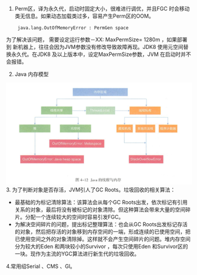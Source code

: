 1. Perm区，译为永久代，启动时固定大小，很难进行调优，并且FGC 时会移动类无信息。如果动态加载类过多，容易产生Perm区的OOM。

        java.lang.OutOfMemoryError : PermGen space
为了解决该问题， 需要设定运行参数－XX: MaxPermSize= 1280m ，如果部署到
新机器上，往往会因为JVM参数没有修改导致故障再现。JDK8 使用元空间替换永久代。在JDK8 及以上版本中，设定MaxPermSize参数，JVM 在启动时并不会报错。

2. Java 内存模型

  ![](./img/d.png)
3. 为了判断对象是否存活，JVM引人了GC Roots。垃圾回收的相关算法：

   - 最基础的为标记清除算法：该算法会从每个GC Roots出发，依次标记有引用关系的对象，最后将没有被标记的对象清除。但这种算法会带来大量的空间碎片。分配一个连续较大的空间时容易引发FGC。
   - 为解决空间碎片的问题，提出标记整理算法：也会从GC Roots出发标记存活的对象，然后把存活的对象移到内存空间的一端，形成连续的已使用空间，把已使用空间之外的对象清除掉。这样就不会产生空间碎片的问题。堆内存空间分为较大的Eden 和两块较小的Survivor ，每次只使用Eden 和Survivor区的一块。现作为主流的YGC算法进行新生代的垃圾回收。


4.常用绍Serial 、CMS 、Gl。






